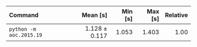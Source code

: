 | Command | Mean [s] | Min [s] | Max [s] | Relative |
|:---|---:|---:|---:|---:|
| `python -m aoc.2015.19` | 1.128 ± 0.117 | 1.053 | 1.403 | 1.00 |

